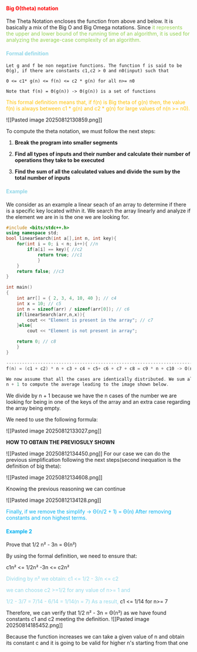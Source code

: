 #### <span style="color:rgb(255, 0, 0)">Big Θ(theta) notation</span> 

The Theta Notation encloses the function from above and below. It is basically a mix of the Big O and Big Omega notations. Since <span style="color:rgb(146, 208, 80)">it represents the upper and lower bound of the running time of an algorithm, it is used for analyzing the average-case complexity of an algorithm.</span>

#### <span style="color:rgb(145, 215, 232)">Formal definition</span>

```
Let g and f be non negative functions. The function f is said to be Θ(g), if there are constants c1,c2 > 0 and n0(input) such that 

0 <= c1* g(n) <= f(n) <= c2 * g(n) for all n>= n0

Note that f(n) = Θ(g(n)) -> Θ(g(n)) is a set of functions

```

<span style="color:rgb(255, 192, 0)">This formal definition means that, if f(n) is Big theta of g(n) then, the value f(n) is always between c1 * g(n) and c2 * g(n) for large values of n(n >= n0).</span>

![[Pasted image 20250812130859.png]]

To compute the theta notation, we must follow the next steps:

1. **Break the program into smaller segments**

2. **Find all types of inputs and their number and calculate their number of operations they take to be executed**

3. **Find the sum of all the calculated values and divide the sum by the total number of inputs**

#### <span style="color:rgb(145, 215, 232)">Example</span>

We consider as an example a linear seach of an array to determine if there is a specific key located within it. We search the array linearly and analyze if the element we are in is the one we are looking for.

```cpp
#include <bits/stdc++.h>
using namespace std;
bool linearSearch(int a[],int n, int key){
	for(int i = 0; i < n; i++){ //n
		if(a[i] == key){ //c2
			return true; //c1
			}
	}
	return false; //c3
}

int main()
{
	int arr[] = { 2, 3, 4, 10, 40 }; // c4
	int x = 10; // c5
	int n = sizeof(arr) / sizeof(arr[0]); // c6
	if(linearSearch(arr,n,x)){
		cout << "Element is present in the array"; // c7
	}else{
		cout << "Element is not present in array";

	return 0; // c8
	}
}

--------------------------------------------------------------------------------
f(n) = (c1 + c2) * n + c3 + c4 + c5+ c6 + c7 + c8 = c9 * n + c10 -> O(n)

We now assume that all the cases are identically distributed. We sum all the cases( when the key is found on the positions 0, 1, 2) and then we divide by
n + 1 to compute the average leading to the image shown below.

```

We divide by n + 1 because we have the n cases of the number we are looking for being in one of the keys of the array and an extra case regarding the array being empty.

We need to use the following formula:

![[Pasted image 20250812133027.png]]


**HOW TO OBTAIN THE PREVIOSULY SHOWN**

![[Pasted image 20250812134450.png]]
For our case we can do the previous simplification following the next steps(second inequation is the definition of big theta):


![[Pasted image 20250812134608.png]]

Knowing the previous reasoning we can continue

![[Pasted image 20250812134128.png]]

<span style="color:rgb(0, 176, 240)">Finally, if we remove the simplify -> Θ(n/2 + 1) = Θ(n) After removing constants and non highest terms.</span> 


#### <span style="color:rgb(0, 176, 240)">Example 2</span> 

Prove that 1/2 n² - 3n = Θ(n²)

By using the formal definition, we need to ensure that:

c1n² <= 1/2n² -3n <= c2n² 

<span style="color:rgb(145, 215, 232)">Dividing by n² we obtain:
c1 <= 1/2 - 3/n <= c2</span>

<span style="color:rgb(145, 215, 232)">we can choose c2 >=1/2 for any value of n>= 1 and</span>

<span style="color:rgb(145, 215, 232)">1/2 - 3/7 = 7/14 - 6/14 = 1/14(n = 7) As a result,</span> c1 <= 1/14 for n>= 7

Therefore, we can verify that  1/2 n² - 3n = Θ(n²) as we have found constants c1 and c2 meeting the definition.
![[Pasted image 20250814185452.png]]

Because the function increases we can take a given value of n and obtain its constant c and it is going to be valid for higher n's starting from that one